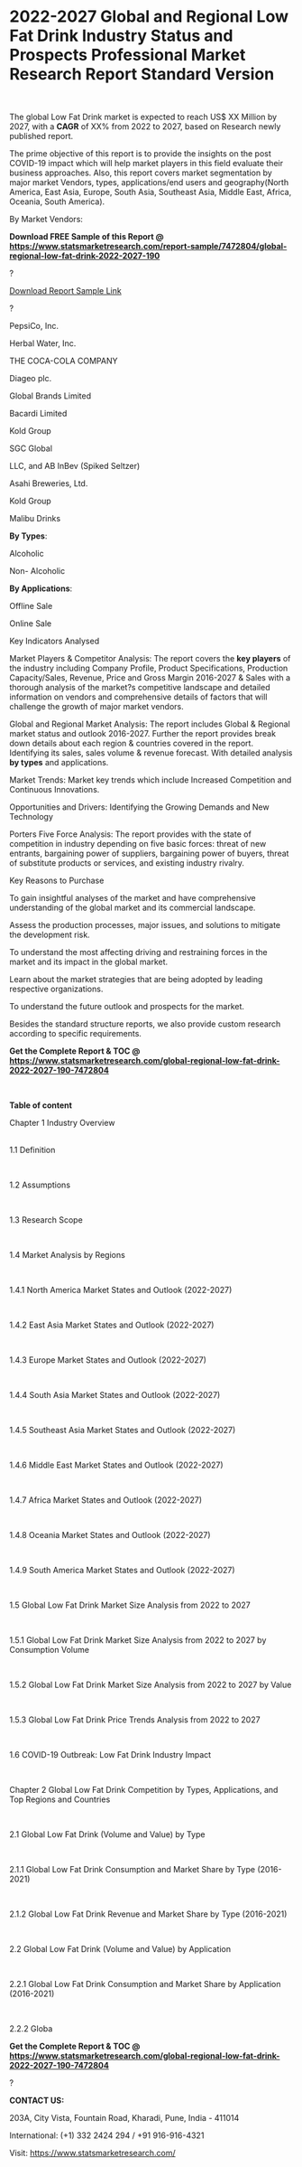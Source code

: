<h1>2022-2027 Global and Regional Low Fat Drink Industry Status and Prospects Professional Market Research Report Standard Version</h1><br/><p>The global Low Fat Drink market is expected to reach US$ XX Million by 2027, with a <strong>CAGR</strong> of XX% from 2022 to 2027, based on Research newly published report.</p>
 
 
 
 <p>The prime objective of this report is to provide the insights on the post COVID-19 impact which will help market players in this field evaluate their business approaches. Also, this report covers market segmentation by major market Vendors, types, applications/end users and geography(North America, East Asia, Europe, South Asia, Southeast Asia, Middle East, Africa, Oceania, South America).</p>
 
 
 
 <p>By Market Vendors:</p>
 
 
 
 <div><b>Download FREE Sample of this Report @ <a href="https://www.statsmarketresearch.com/download-free-sample/7472804/global-regional-low-fat-drink-2022-2027-190">https://www.statsmarketresearch.com/report-sample/7472804/global-regional-low-fat-drink-2022-2027-190</a></b></div>
 
 
 
 <p>? </p>
 
 
 
 <p><a href="https://www.statsmarketresearch.com/download-free-sample/7472804/global-regional-low-fat-drink-2022-2027-190">Download Report Sample Link</a></p>
 
 
 
 <p>? </p>
 
 
 
 <p>PepsiCo, Inc.</p>
 
 
 
 <p>Herbal Water, Inc.</p>
 
 
 
 <p>THE COCA-COLA COMPANY</p>
 
 
 
 <p>Diageo plc.</p>
 
 
 
 <p>Global Brands Limited</p>
 
 
 
 <p>Bacardi Limited</p>
 
 
 
 <p>Kold Group</p>
 
 
 
 <p>SGC Global</p>
 
 
 
 <p>LLC, and AB InBev (Spiked Seltzer)</p>
 
 
 
 <p>Asahi Breweries, Ltd.</p>
 
 
 
 <p>Kold Group</p>
 
 
 
 <p>Malibu Drinks</p>
 
 
 
 <p><strong>By Types</strong>:</p>
 
 
 
 <p>Alcoholic</p>
 
 
 
 <p>Non- Alcoholic</p>
 
 
 
 <p><strong><strong>By Applications</strong></strong>:</p>
 
 
 
 <p>Offline Sale</p>
 
 
 
 <p>Online Sale</p>
 
 
 
 <p>Key Indicators Analysed</p>
 
 
 
 <p>Market Players & Competitor Analysis: The report covers the <strong>key players</strong> of the industry including Company Profile, Product Specifications, Production Capacity/Sales, Revenue, Price and Gross Margin 2016-2027 & Sales with a thorough analysis of the market?s competitive landscape and detailed information on vendors and comprehensive details of factors that will challenge the growth of major market vendors.</p>
 
 
 
 <p>Global and Regional Market Analysis: The report includes Global & Regional market status and outlook 2016-2027. Further the report provides break down details about each region & countries covered in the report. Identifying its sales, sales volume & revenue forecast. With detailed analysis <strong>by types</strong> and applications.</p>
 
 
 
 <p>Market Trends: Market key trends which include Increased Competition and Continuous Innovations.</p>
 
 
 
 <p>Opportunities and Drivers: Identifying the Growing Demands and New Technology</p>
 
 
 
 <p>Porters Five Force Analysis: The report provides with the state of competition in industry depending on five basic forces: threat of new entrants, bargaining power of suppliers, bargaining power of buyers, threat of substitute products or services, and existing industry rivalry.</p>
 
 
 
 <p>Key Reasons to Purchase</p>
 
 
 
 <p>To gain insightful analyses of the market and have comprehensive understanding of the global market and its commercial landscape.</p>
 
 
 
 <p>Assess the production processes, major issues, and solutions to mitigate the development risk.</p>
 
 
 
 <p>To understand the most affecting driving and restraining forces in the market and its impact in the global market.</p>
 
 
 
 <p>Learn about the market strategies that are being adopted by leading respective organizations.</p>
 
 
 
 <p>To understand the future outlook and prospects for the market.</p>
 
 
 
 <p>Besides the standard structure reports, we also provide custom research according to specific requirements.</p>
 
 
 
 <div><b>Get the Complete Report & TOC @ <a href="https://www.statsmarketresearch.com/global-regional-low-fat-drink-2022-2027-190-7472804">https://www.statsmarketresearch.com/global-regional-low-fat-drink-2022-2027-190-7472804</a></b></div>
 
 
 
 <p><br />
 
 <b>Table of content</b></p>
 
 
 
 <p>Chapter 1 Industry Overview<br />
 
 <br />
 
 1.1 Definition<br />
 
 <br />
 
 1.2 Assumptions<br />
 
 <br />
 
 1.3 Research Scope<br />
 
 <br />
 
 1.4 Market Analysis by Regions<br />
 
 <br />
 
 1.4.1 North America Market States and Outlook (2022-2027)<br />
 
 <br />
 
 1.4.2 East Asia Market States and Outlook (2022-2027)<br />
 
 <br />
 
 1.4.3 Europe Market States and Outlook (2022-2027)<br />
 
 <br />
 
 1.4.4 South Asia Market States and Outlook (2022-2027)<br />
 
 <br />
 
 1.4.5 Southeast Asia Market States and Outlook (2022-2027)<br />
 
 <br />
 
 1.4.6 Middle East Market States and Outlook (2022-2027)<br />
 
 <br />
 
 1.4.7 Africa Market States and Outlook (2022-2027)<br />
 
 <br />
 
 1.4.8 Oceania Market States and Outlook (2022-2027)<br />
 
 <br />
 
 1.4.9 South America Market States and Outlook (2022-2027)<br />
 
 <br />
 
 1.5 Global Low Fat Drink Market Size Analysis from 2022 to 2027<br />
 
 <br />
 
 1.5.1 Global Low Fat Drink Market Size Analysis from 2022 to 2027 by Consumption Volume<br />
 
 <br />
 
 1.5.2 Global Low Fat Drink Market Size Analysis from 2022 to 2027 by Value<br />
 
 <br />
 
 1.5.3 Global Low Fat Drink Price Trends Analysis from 2022 to 2027<br />
 
 <br />
 
 1.6 COVID-19 Outbreak: Low Fat Drink Industry Impact<br />
 
 <br />
 
 Chapter 2 Global Low Fat Drink Competition by Types, Applications, and Top Regions and Countries<br />
 
 <br />
 
 2.1 Global Low Fat Drink (Volume and Value) by Type<br />
 
 <br />
 
 2.1.1 Global Low Fat Drink Consumption and Market Share by Type (2016-2021)<br />
 
 <br />
 
 2.1.2 Global Low Fat Drink Revenue and Market Share by Type (2016-2021)<br />
 
 <br />
 
 2.2 Global Low Fat Drink (Volume and Value) by Application<br />
 
 <br />
 
 2.2.1 Global Low Fat Drink Consumption and Market Share by Application (2016-2021)<br />
 
 <br />
 
 2.2.2 Globa</p>
 
 
 
 <div><b>Get the Complete Report & TOC @ <a href="https://www.statsmarketresearch.com/global-regional-low-fat-drink-2022-2027-190-7472804">https://www.statsmarketresearch.com/global-regional-low-fat-drink-2022-2027-190-7472804</a></b></div>
 
 
 
 <p>? </p>
 
 
 
 <p><b>CONTACT US:</b><br />
 
 203A, City Vista, Fountain Road, Kharadi, Pune, India - 411014<br />
 
 International: (+1) 332 2424 294 / +91 916-916-4321<br />
 
 Visit: <a href="https://www.statsmarketresearch.com/">https://www.statsmarketresearch.com/</a></p>